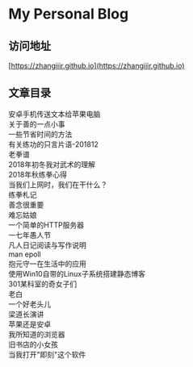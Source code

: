 # My Personal Blog
## 访问地址
[https://zhangiiir.github.io](https://zhangiiir.github.io)

## 文章目录
安卓手机传送文本给苹果电脑  
关于善的一点小事  
一些节省时间的方法  
有关练功的只言片语-201812  
老拳谱  
2018年初冬我对武术的理解  
2018年秋练拳心得  
当我们上网时，我们在干什么？  
练拳札记  
善念很重要  
难忘姑娘  
一个简单的HTTP服务器  
一七年愚人节  
凡人日记阅读与写作说明  
man epoll  
抱元守一在生活中的应用  
使用Win10自带的Linux子系统搭建静态博客  
301某科室的奇女子们  
老白  
一个好老头儿  
梁道长演讲  
苹果还是安卓  
我所知道的浏览器  
旧书店的小女孩  
当我打开"即刻"这个软件  
